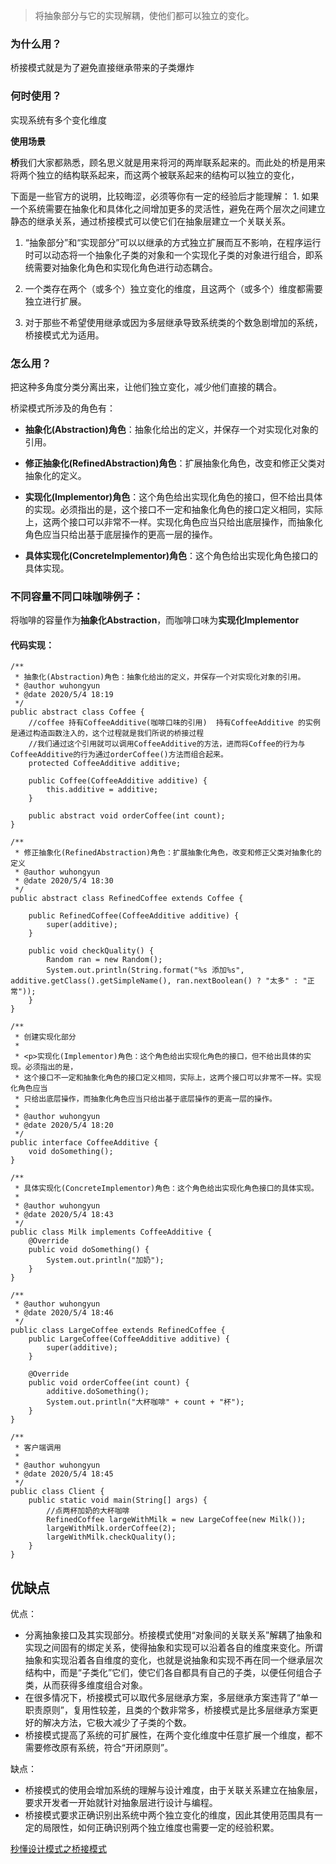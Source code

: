 > 将抽象部分与它的实现解耦，使他们都可以独立的变化。

### 为什么用？

桥接模式就是为了避免直接继承带来的子类爆炸

### 何时使用？

实现系统有多个变化维度  

**使用场景**

**桥**我们大家都熟悉，顾名思义就是用来将河的两岸联系起来的。而此处的桥是用来将两个独立的结构联系起来，而这两个被联系起来的结构可以独立的变化，

下面是一些官方的说明，比较晦涩，必须等你有一定的经验后才能理解：  1. 如果一个系统需要在抽象化和具体化之间增加更多的灵活性，避免在两个层次之间建立静态的继承关系，通过桥接模式可以使它们在抽象层建立一个关联关系。

1.  “抽象部分”和“实现部分”可以以继承的方式独立扩展而互不影响，在程序运行时可以动态将一个抽象化子类的对象和一个实现化子类的对象进行组合，即系统需要对抽象化角色和实现化角色进行动态耦合。
    
2.  一个类存在两个（或多个）独立变化的维度，且这两个（或多个）维度都需要独立进行扩展。
    
3.  对于那些不希望使用继承或因为多层继承导致系统类的个数急剧增加的系统，桥接模式尤为适用。

### 怎么用？

把这种多角度分类分离出来，让他们独立变化，减少他们直接的耦合。



桥梁模式所涉及的角色有：

- **抽象化(Abstraction)角色**：抽象化给出的定义，并保存一个对实现化对象的引用。

- **修正抽象化(RefinedAbstraction)角色**：扩展抽象化角色，改变和修正父类对抽象化的定义。

- **实现化(Implementor)角色**：这个角色给出实现化角色的接口，但不给出具体的实现。必须指出的是，这个接口不一定和抽象化角色的接口定义相同，实际上，这两个接口可以非常不一样。实现化角色应当只给出底层操作，而抽象化角色应当只给出基于底层操作的更高一层的操作。

- **具体实现化(ConcreteImplementor)角色**：这个角色给出实现化角色接口的具体实现。

  

### 不同容量不同口味咖啡例子：

将咖啡的容量作为**抽象化Abstraction**，而咖啡口味为**实现化Implementor**

#### 代码实现：

```
/**
 * 抽象化(Abstraction)角色：抽象化给出的定义，并保存一个对实现化对象的引用。
 * @author wuhongyun
 * @date 2020/5/4 18:19
 */
public abstract class Coffee {
    //coffee 持有CoffeeAdditive(咖啡口味的引用)  持有CoffeeAdditive 的实例是通过构造函数注入的，这个过程就是我们所说的桥接过程
    //我们通过这个引用就可以调用CoffeeAdditive的方法，进而将Coffee的行为与CoffeeAdditive的行为通过orderCoffee()方法而组合起来。
    protected CoffeeAdditive additive;

    public Coffee(CoffeeAdditive additive) {
        this.additive = additive;
    }

    public abstract void orderCoffee(int count);
}

/**
 * 修正抽象化(RefinedAbstraction)角色：扩展抽象化角色，改变和修正父类对抽象化的定义
 * @author wuhongyun
 * @date 2020/5/4 18:30
 */
public abstract class RefinedCoffee extends Coffee {

    public RefinedCoffee(CoffeeAdditive additive) {
        super(additive);
    }

    public void checkQuality() {
        Random ran = new Random();
        System.out.println(String.format("%s 添加%s", additive.getClass().getSimpleName(), ran.nextBoolean() ? "太多" : "正常"));
    }
}

/**
 * 创建实现化部分
 *
 * <p>实现化(Implementor)角色：这个角色给出实现化角色的接口，但不给出具体的实现。必须指出的是，
 * 这个接口不一定和抽象化角色的接口定义相同，实际上，这两个接口可以非常不一样。实现化角色应当
 * 只给出底层操作，而抽象化角色应当只给出基于底层操作的更高一层的操作。
 *
 * @author wuhongyun
 * @date 2020/5/4 18:20
 */
public interface CoffeeAdditive {
    void doSomething();
}

/**
 * 具体实现化(ConcreteImplementor)角色：这个角色给出实现化角色接口的具体实现。
 *
 * @author wuhongyun
 * @date 2020/5/4 18:43
 */
public class Milk implements CoffeeAdditive {
    @Override
    public void doSomething() {
        System.out.println("加奶");
    }
}

/**
 * @author wuhongyun
 * @date 2020/5/4 18:46
 */
public class LargeCoffee extends RefinedCoffee {
    public LargeCoffee(CoffeeAdditive additive) {
        super(additive);
    }

    @Override
    public void orderCoffee(int count) {
        additive.doSomething();
        System.out.println("大杯咖啡" + count + "杯");
    }
}

/**
 * 客户端调用
 *
 * @author wuhongyun
 * @date 2020/5/4 18:45
 */
public class Client {
    public static void main(String[] args) {
        //点两杯加奶的大杯咖啡
        RefinedCoffee largeWithMilk = new LargeCoffee(new Milk());
        largeWithMilk.orderCoffee(2);
        largeWithMilk.checkQuality();
    }
}
```



## 优缺点

优点：

- 分离抽象接口及其实现部分。桥接模式使用“对象间的关联关系”解耦了抽象和实现之间固有的绑定关系，使得抽象和实现可以沿着各自的维度来变化。所谓抽象和实现沿着各自维度的变化，也就是说抽象和实现不再在同一个继承层次结构中，而是“子类化”它们，使它们各自都具有自己的子类，以便任何组合子类，从而获得多维度组合对象。
- 在很多情况下，桥接模式可以取代多层继承方案，多层继承方案违背了“单一职责原则”，复用性较差，且类的个数非常多，桥接模式是比多层继承方案更好的解决方法，它极大减少了子类的个数。
- 桥接模式提高了系统的可扩展性，在两个变化维度中任意扩展一个维度，都不需要修改原有系统，符合“开闭原则”。

缺点：

- 桥接模式的使用会增加系统的理解与设计难度，由于关联关系建立在抽象层，要求开发者一开始就针对抽象层进行设计与编程。
- 桥接模式要求正确识别出系统中两个独立变化的维度，因此其使用范围具有一定的局限性，如何正确识别两个独立维度也需要一定的经验积累。



[秒懂设计模式之桥接模式](https://zhuanlan.zhihu.com/p/58903776)